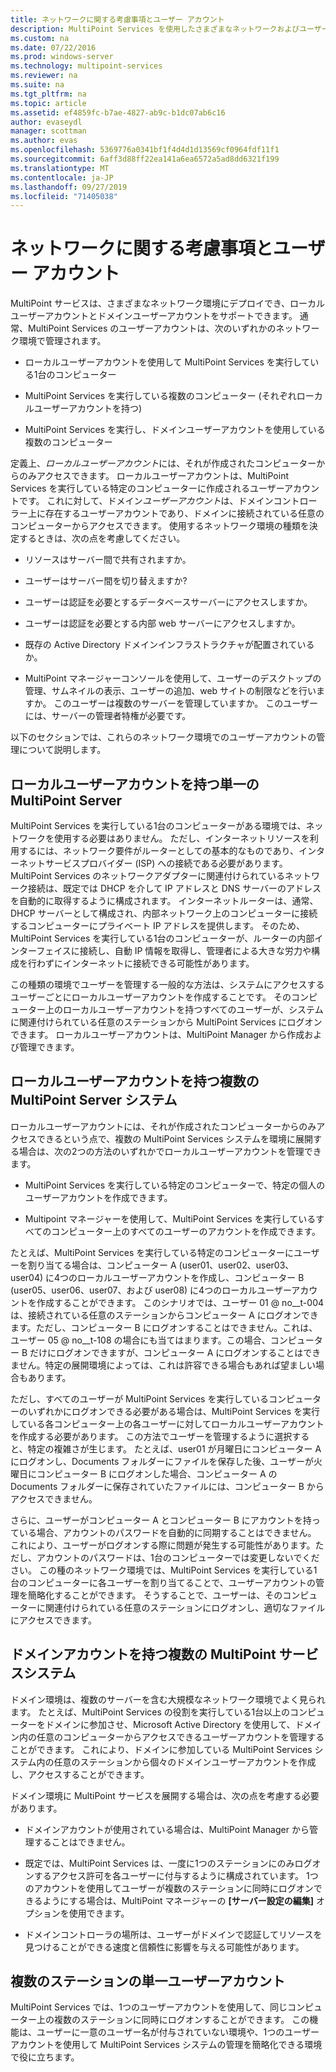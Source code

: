 ```yaml
---
title: ネットワークに関する考慮事項とユーザー アカウント
description: MultiPoint Services を使用したさまざまなネットワークおよびユーザーシナリオの計画に関する情報を提供します。
ms.custom: na
ms.date: 07/22/2016
ms.prod: windows-server
ms.technology: multipoint-services
ms.reviewer: na
ms.suite: na
ms.tgt_pltfrm: na
ms.topic: article
ms.assetid: ef4859fc-b7ae-4827-ab9c-b1dc07ab6c16
author: evaseydl
manager: scottman
ms.author: evas
ms.openlocfilehash: 5369776a0341bf1f4d4d1d13569cf0964fdf11f1
ms.sourcegitcommit: 6aff3d88ff22ea141a6ea6572a5ad8dd6321f199
ms.translationtype: MT
ms.contentlocale: ja-JP
ms.lasthandoff: 09/27/2019
ms.locfileid: "71405038"
---
```

# <a name="network-considerations-and-user-accounts"></a>ネットワークに関する考慮事項とユーザー アカウント
MultiPoint サービスは、さまざまなネットワーク環境にデプロイでき、ローカルユーザーアカウントとドメインユーザーアカウントをサポートできます。 通常、MultiPoint Services のユーザーアカウントは、次のいずれかのネットワーク環境で管理されます。  
  
-   ローカルユーザーアカウントを使用して MultiPoint Services を実行している1台のコンピューター  
  
-   MultiPoint Services を実行している複数のコンピューター (それぞれローカルユーザーアカウントを持つ)  
  
-   MultiPoint Services を実行し、ドメインユーザーアカウントを使用している複数のコンピューター

定義上、*ローカルユーザーアカウント*には、それが作成されたコンピューターからのみアクセスできます。 ローカルユーザーアカウントは、MultiPoint Services を実行している特定のコンピューターに作成されるユーザーアカウントです。 これに対して、ドメイン*ユーザーアカウント*は、ドメインコントローラー上に存在するユーザーアカウントであり、ドメインに接続されている任意のコンピューターからアクセスできます。 使用するネットワーク環境の種類を決定するときは、次の点を考慮してください。  
  
-   リソースはサーバー間で共有されますか。  
  
-   ユーザーはサーバー間を切り替えますか?  
  
-   ユーザーは認証を必要とするデータベースサーバーにアクセスしますか。  
  
-   ユーザーは認証を必要とする内部 web サーバーにアクセスしますか。  
  
-   既存の Active Directory ドメインインフラストラクチャが配置されているか。  
  
-   MultiPoint マネージャーコンソールを使用して、ユーザーのデスクトップの管理、サムネイルの表示、ユーザーの追加、web サイトの制限などを行いますか。 このユーザーは複数のサーバーを管理していますか。 このユーザーには、サーバーの管理者特権が必要です。  
  
以下のセクションでは、これらのネットワーク環境でのユーザーアカウントの管理について説明します。  
  
## <a name="single-multipoint-server-with-local-user-accounts"></a>ローカルユーザーアカウントを持つ単一の MultiPoint Server  
MultiPoint Services を実行している1台のコンピューターがある環境では、ネットワークを使用する必要はありません。 ただし、インターネットリソースを利用するには、ネットワーク要件がルーターとしての基本的なものであり、インターネットサービスプロバイダー (ISP) への接続である必要があります。 MultiPoint Services のネットワークアダプターに関連付けられているネットワーク接続は、既定では DHCP を介して IP アドレスと DNS サーバーのアドレスを自動的に取得するように構成されます。 インターネットルーターは、通常、DHCP サーバーとして構成され、内部ネットワーク上のコンピューターに接続するコンピューターにプライベート IP アドレスを提供します。 そのため、MultiPoint Services を実行している1台のコンピューターが、ルーターの内部インターフェイスに接続し、自動 IP 情報を取得し、管理者による大きな労力や構成を行わずにインターネットに接続できる可能性があります。  
  
この種類の環境でユーザーを管理する一般的な方法は、システムにアクセスするユーザーごとにローカルユーザーアカウントを作成することです。 そのコンピューター上のローカルユーザーアカウントを持つすべてのユーザーが、システムに関連付けられている任意のステーションから MultiPoint Services にログオンできます。 ローカルユーザーアカウントは、MultiPoint Manager から作成および管理できます。  
  
## <a name="multiple-multipoint-server-systems-with-local-user-accounts"></a>ローカルユーザーアカウントを持つ複数の MultiPoint Server システム  
ローカルユーザーアカウントには、それが作成されたコンピューターからのみアクセスできるという点で、複数の MultiPoint Services システムを環境に展開する場合は、次の2つの方法のいずれかでローカルユーザーアカウントを管理できます。  
  
-   MultiPoint Services を実行している特定のコンピューターで、特定の個人のユーザーアカウントを作成できます。  
  
-   Multipoint マネージャーを使用して、MultiPoint Services を実行しているすべてのコンピューター上のすべてのユーザーのアカウントを作成できます。  
  
たとえば、MultiPoint Services を実行している特定のコンピューターにユーザーを割り当てる場合は、コンピューター A (user01、user02、user03、user04) に4つのローカルユーザーアカウントを作成し、コンピューター B (user05、user06、user07、および user08) に4つのローカルユーザーアカウントを作成することができます。 このシナリオでは、ユーザー 01 @ no__t-004 は、接続されている任意のステーションからコンピューター A にログオンできます。ただし、コンピューター B にログオンすることはできません。これは、ユーザー 05 @ no__t-108 の場合にも当てはまります。この場合、コンピューター B だけにログオンできますが、コンピューター A にログオンすることはできません。特定の展開環境によっては、これは許容できる場合もあれば望ましい場合もあります。  
  
ただし、すべてのユーザーが MultiPoint Services を実行しているコンピューターのいずれかにログオンできる必要がある場合は、MultiPoint Services を実行している各コンピューター上の各ユーザーに対してローカルユーザーアカウントを作成する必要があります。 この方法でユーザーを管理するように選択すると、特定の複雑さが生じます。 たとえば、user01 が月曜日にコンピューター A にログオンし、Documents フォルダーにファイルを保存した後、ユーザーが火曜日にコンピューター B にログオンした場合、コンピューター A の Documents フォルダーに保存されていたファイルには、コンピューター B からアクセスできません。  
  
さらに、ユーザーがコンピューター A とコンピューター B にアカウントを持っている場合、アカウントのパスワードを自動的に同期することはできません。 これにより、ユーザーがログオンする際に問題が発生する可能性があります。ただし、アカウントのパスワードは、1台のコンピューターでは変更しないでください。 この種のネットワーク環境では、MultiPoint Services を実行している1台のコンピューターに各ユーザーを割り当てることで、ユーザーアカウントの管理を簡略化することができます。 そうすることで、ユーザーは、そのコンピューターに関連付けられている任意のステーションにログオンし、適切なファイルにアクセスできます。  
  
## <a name="multiple-multipoint-services-systems-with-domain-accounts"></a>ドメインアカウントを持つ複数の MultiPoint サービスシステム  
ドメイン環境は、複数のサーバーを含む大規模なネットワーク環境でよく見られます。 たとえば、MultiPoint Services の役割を実行している1台以上のコンピューターをドメインに参加させ、Microsoft Active Directory を使用して、ドメイン内の任意のコンピューターからアクセスできるユーザーアカウントを管理することができます。 これにより、ドメインに参加している MultiPoint Services システム内の任意のステーションから個々のドメインユーザーアカウントを作成し、アクセスすることができます。  
 
ドメイン環境に MultiPoint サービスを展開する場合は、次の点を考慮する必要があります。  
  
-   ドメインアカウントが使用されている場合は、MultiPoint Manager から管理することはできません。  
  
-   既定では、MultiPoint Services は、一度に1つのステーションにのみログオンするアクセス許可を各ユーザーに付与するように構成されています。 1つのアカウントを使用してユーザーが複数のステーションに同時にログオンできるようにする場合は、MultiPoint マネージャーの **[サーバー設定の編集]** オプションを使用できます。  
  
-   ドメインコントローラの場所は、ユーザーがドメインで認証してリソースを見つけることができる速度と信頼性に影響を与える可能性があります。  
  
## <a name="single-user-account-for-multiple-stations"></a>複数のステーションの単一ユーザーアカウント  
MultiPoint Services では、1つのユーザーアカウントを使用して、同じコンピューター上の複数のステーションに同時にログオンすることができます。 この機能は、ユーザーに一意のユーザー名が付与されていない環境や、1つのユーザーアカウントを使用して MultiPoint Services システムの管理を簡略化できる環境で役に立ちます。  
  
